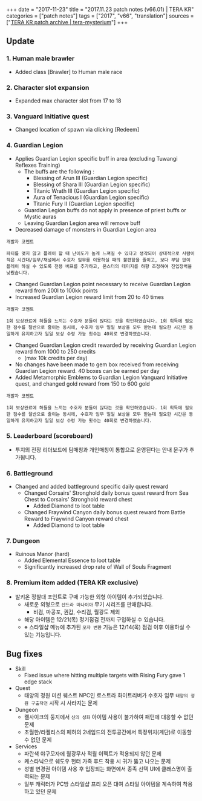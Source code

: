 +++
date = "2017-11-23"
title = "2017.11.23 patch notes (v66.01) | TERA KR"
categories = ["patch notes"]
tags = ["2017", "v66", "translation"]
sources = ["[TERA KR patch archive | tera-mysterium](/ko/patch/2017/v66-01)"]
+++

## Update

### **1.** Human male brawler
  - Added class [Brawler] to Human male race

### **2.** Character slot expansion
- Expanded max character slot from 17 to 18

### **3.** Vanguard Initiative quest
- Changed location of spawn via clicking [Redeem]

### **4.** Guardian Legion
- Applies Guardian Legion specific buff in area (excluding Tuwangi Reflexes Training)
  - The buffs are the following :
    - Blessing of Arun III (Guardian Legion specific)
    - Blessing of Shara III (Guardian Legion specific)
    - Titanic Wrath III (Guardian Legion specific)
    - Aura of Tenacious I (Guardian Legion specific)
    - Titanic Fury II (Guardian Legion specific)
  - Guardian Legion buffs do not apply in presence of priest buffs or Mystic auras
  - Leaving Guardian Legion area will remove buff
- Decreased damage of monsters in Guardian Legion area

```
개발자 코멘트

파티를 맺지 않고 플레이 할 때 난이도가 높게 느껴질 수 있다고 생각되어 상대적으로 사람이 적은 시간대/임무/채널에서 수호자 임무를 이용하실 때의 불편함을 줄이고, 보다 부담 없이 플레이 하실 수 있도록 전용 버프를 추가하고, 몬스터의 데미지를 하향 조정하여 진입장벽을 낮췄습니다.
```

- Changed Guardian Legion point necessary to receive Guardian Legion reward from 200l to 100kk points
- Increased Guardian Legion reward limit from 20 to 40 times

```
개발자 코멘트

1회 보상완료에 허들을 느끼는 수호자 분들이 많다는 것을 확인하였습니다. 1회 획득에 필요한 점수를 절반으로 줄이는 동시에, 수호자 임무 일일 보상을 모두 받는데 필요한 시간은 동일하게 유지하고자 일일 보상 수령 가능 횟수는 40회로 변경하였습니다.
```

- Changed Guardian Legion credit rewarded by receiving Guardian Legion reward from 1000 to 250 credits
  - (max 10k credits per day)
- No changes have been made to gem box received from receiving Guardian Legion reward. 40 boxes can be earned per day
- Added Metamorphic Emblems to Guardian Legion Vanguard Initiative quest, and changed gold reward from 150 to 600 gold

```
개발자 코멘트

1회 보상완료에 허들을 느끼는 수호자 분들이 많다는 것을 확인하였습니다. 1회 획득에 필요한 점수를 절반으로 줄이는 동시에, 수호자 임무 일일 보상을 모두 받는데 필요한 시간은 동일하게 유지하고자 일일 보상 수령 가능 횟수는 40회로 변경하였습니다.
```

### **5.** Leaderboard (scoreboard)
- 투지의 전장 리더보드에 팀매칭과 개인매칭이 통합으로 운영된다는 안내 문구가 추가됩니다.

### **6.** Battleground
- Changed and added battleground specific daily quest reward
  - Changed Corsairs' Stronghold daily bonus quest reward from Sea Chest to Corsairs' Stronghold reward chest
    - Added Diamond to loot table
  - Changed Fraywind Canyon daily bonus quest reward from Battle Reward to Fraywind Canyon reward chest
    - Added Diamond to loot table

### **7.** Dungeon
- Ruinous Manor (hard)
  - Added Elemental Essence to loot table
  - Significantly increased drop rate of Wall of Souls Fragment

### **8.** Premium item added (TERA KR exclusive)
- 발키온 정찰대 포인트로 구매 가능한 외형 아이템이 추가되었습니다.
  - 새로운 외형으로 `샨드라 마나이아` 무기 시리즈를 판매합니다.
    - 비검, 마공포, 권갑, 수리검, 월광도 제외
  - 해당 아이템은 12/21(목) 정기점검 전까지 구입하실 수 있습니다.
  - ※ 스타일샵 메뉴에 추가된 `모자 변환` 기능은 12/14(목) 점검 이후 이용하실 수 있는 기능입니다.

## Bug fixes

- Skill
  - Fixed issue where hitting multiple targets with Rising Fury gave 1 edge stack
- Quest
  - 태양의 정원 미션 퀘스트 NPC인 로스트라 화이트리버가 수호자 임무 `태양의 정원 구출작전` 시작 시 사라지는 문제
- Dungeon
  - 켈사이크의 둥지에서 `신의 성화` 아이템 사용이 불가하여 패턴에 대응할 수 없던 문제
  - 초월한/라켈리스의 페허의 2네임드의 전투공간에서 특정위치(계단)로 이동할 수 없던 문제
- Services
  - 파란색 야구모자에 월광무사 적월 이펙트가 적용되지 않던 문제
  - 케스타닉으로 쉐도우 헌터 가죽 후드 착용 시 귀가 뚫고 나오는 문제
  - 성별 변경권 아이템 사용 후 입장되는 화면에서 종족 선택 UI에 클래스명이 출력되는 문제
  - 일부 캐릭터가 PC방 스타일샵 프리 오픈 대여 스타일 아이템을 계속하여 착용하고 있던 문제
